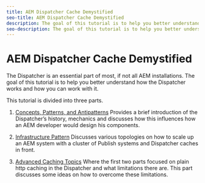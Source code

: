 ```yaml
---
title: AEM Dispatcher Cache Demystified
seo-title: AEM Dispatcher Cache Demystified
description: The goal of this tutorial is to help you better understand how the Dispatcher works and how you can work with it.
seo-description: The goal of this tutorial is to help you better understand how the Dispatcher works and how you can work with it.
---
```


# AEM Dispatcher Cache Demystified

The Dispatcher is an essential part of most, if not all AEM installations. The goal of this tutorial is to help you better understand how the Dispatcher works and how you can work with it.

This tutorial is divided into three parts.

1. [Concepts, Patterns, and Antipatterns](chapter-1.md)
Provides a brief introduction of the Dispatcher’s history, mechanics and discusses how this influences how an AEM developer would design his components.

1. [Infrastructure Pattern](chapter-2.md)
Discusses various topologies on how to scale up an AEM system with a cluster of Publish systems and Dispatcher caches in front.

1. [Advanced Caching Topics](chapter-3.md)
Where the first two parts focused on plain http caching in the Dispatcher and what limitations there are. This part discusses some ideas on how to overcome these limitations.